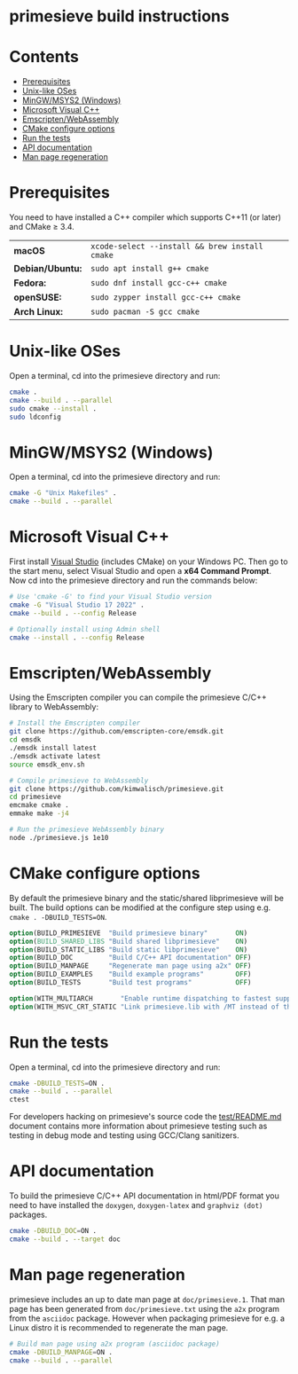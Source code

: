 # primesieve build instructions

# Contents

* [Prerequisites](#prerequisites)
* [Unix-like OSes](#unix-like-oses)
* [MinGW/MSYS2 (Windows)](#mingwmsys2-windows)
* [Microsoft Visual C++](#microsoft-visual-c)
* [Emscripten/WebAssembly](#emscriptenwebassembly)
* [CMake configure options](#cmake-configure-options)
* [Run the tests](#run-the-tests)
* [API documentation](#api-documentation)
* [Man page regeneration](#man-page-regeneration)

# Prerequisites

You need to have installed a C++ compiler which supports C++11 (or later) and CMake ≥ 3.4.

<table>
    <tr>
        <td><b>macOS</b></td>
        <td><code>xcode-select --install && brew install cmake</code></td>
    </tr>
    <tr>
        <td><b>Debian/Ubuntu:</b></td>
        <td><code>sudo apt install g++ cmake</code></td>
    </tr>
    <tr>
        <td><b>Fedora:</b></td>
        <td><code>sudo dnf install gcc-c++ cmake</code></td>
    </tr>
    <tr>
        <td><b>openSUSE:</b></td>
        <td><code>sudo zypper install gcc-c++ cmake</code></td>
    </tr>
    <tr>
        <td><b>Arch Linux:</b></td>
        <td><code>sudo pacman -S gcc cmake</code></td>
    </tr>
</table>

# Unix-like OSes

Open a terminal, cd into the primesieve directory and run:

```bash
cmake .
cmake --build . --parallel
sudo cmake --install .
sudo ldconfig
```

# MinGW/MSYS2 (Windows)

Open a terminal, cd into the primesieve directory and run:

```bash
cmake -G "Unix Makefiles" .
cmake --build . --parallel
```

# Microsoft Visual C++

First install [Visual Studio](https://visualstudio.microsoft.com/downloads/)
(includes CMake) on your Windows PC. Then go to the start menu, select Visual
Studio and open a **x64 Command Prompt**. Now cd into the primesieve directory
and run the commands below:

```bash
# Use 'cmake -G' to find your Visual Studio version
cmake -G "Visual Studio 17 2022" .
cmake --build . --config Release

# Optionally install using Admin shell
cmake --install . --config Release
```

# Emscripten/WebAssembly

Using the Emscripten compiler you can compile the primesieve C/C++ library to WebAssembly:

```bash
# Install the Emscripten compiler
git clone https://github.com/emscripten-core/emsdk.git
cd emsdk
./emsdk install latest
./emsdk activate latest
source emsdk_env.sh

# Compile primesieve to WebAssembly
git clone https://github.com/kimwalisch/primesieve.git
cd primesieve
emcmake cmake .
emmake make -j4

# Run the primesieve WebAssembly binary
node ./primesieve.js 1e10
```

# CMake configure options

By default the primesieve binary and the static/shared libprimesieve will be
built. The build options can be modified at the configure step using e.g.
```cmake . -DBUILD_TESTS=ON```.

```CMake
option(BUILD_PRIMESIEVE  "Build primesieve binary"       ON)
option(BUILD_SHARED_LIBS "Build shared libprimesieve"    ON)
option(BUILD_STATIC_LIBS "Build static libprimesieve"    ON)
option(BUILD_DOC         "Build C/C++ API documentation" OFF)
option(BUILD_MANPAGE     "Regenerate man page using a2x" OFF)
option(BUILD_EXAMPLES    "Build example programs"        OFF)
option(BUILD_TESTS       "Build test programs"           OFF)

option(WITH_MULTIARCH       "Enable runtime dispatching to fastest supported CPU instruction set" ON)
option(WITH_MSVC_CRT_STATIC "Link primesieve.lib with /MT instead of the default /MD" OFF)
```

# Run the tests

Open a terminal, cd into the primesieve directory and run:

```bash
cmake -DBUILD_TESTS=ON .
cmake --build . --parallel
ctest
```

For developers hacking on primesieve's source code the
[test/README.md](../test/README.md) document contains more information
about primesieve testing such as testing in debug mode and testing
using GCC/Clang sanitizers.

# API documentation

To build the primesieve C/C++ API documentation in html/PDF format
you need to have installed the ```doxygen```, ```doxygen-latex``` and
```graphviz (dot)``` packages.

```bash
cmake -DBUILD_DOC=ON .
cmake --build . --target doc
```

# Man page regeneration

primesieve includes an up to date man page at ```doc/primesieve.1```.
That man page has been generated from ```doc/primesieve.txt``` using
the ```a2x``` program from the ```asciidoc``` package. However when
packaging primesieve for e.g. a Linux distro it is recommended to
regenerate the man page.

```bash
# Build man page using a2x program (asciidoc package)
cmake -DBUILD_MANPAGE=ON .
cmake --build . --parallel
```
